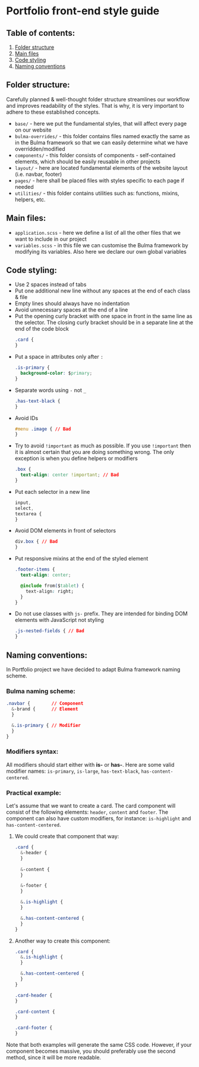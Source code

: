 # Portfolio front-end style guide

## Table of contents:
1. [Folder structure](#folder-structure)
1. [Main files](#main-files)
1. [Code styling](#code-styling)
1. [Naming conventions](#naming-conventions)

## Folder structure:
Carefully planned & well-thought folder structure streamlines our workflow and improves readability of the styles. That is why, it is very important to adhere to these established concepts.
* `base/` - here we put the fundamental styles, that will affect every page on our website
* `bulma-overrides/` - this folder contains files named exactly the same as in the Bulma framework so that we can easily determine what we have overridden/modified
* `components/` - this folder consists of components - self-contained elements, which should be easily reusable in other projects
* `layout/` - here are located fundamental elements of the website layout (i.e. navbar, footer)
* `pages/` - here shall be placed files with styles specific to each page if needed
* `utilities/` - this folder contains utilities such as: functions, mixins, helpers, etc.

## Main files:
* `application.scss` - here we define a list of all the other files that we want to include in our project
* `variables.scss` - in this file we can customise the Bulma framework by modifying its variables. Also here we declare our own global variables

## Code styling:
* Use 2 spaces instead of tabs
* Put one additional new line without any spaces at the end of each class & file
* Empty lines should always have no indentation
* Avoid unnecessary spaces at the end of a line
* Put the opening curly bracket with one space in front in the same line as the selector. The closing curly bracket should be in a separate line at the end of the code block
  ``` css
  .card {
  }
  ```
* Put a space in attributes only after `:`
  ``` css
  .is-primary {
    background-color: $primary;
  }
  ```
* Separate words using `-` not `_`
  ``` css
  .has-text-black {
  }
  ```
* Avoid IDs
  ``` css
  #menu .image { // Bad
  }
  ```
* Try to avoid `!important` as much as possible. If you use `!important` then it is almost certain that you are doing something wrong. The only exception is when you define helpers or modifiers
  ``` css
  .box {
    text-align: center !important; // Bad
  }
  ```
* Put each selector in a new line
  ``` css
  input,
  select,
  textarea {
  }
  ```
* Avoid DOM elements in front of selectors
  ``` css
  div.box { // Bad
  }
  ```
* Put responsive mixins at the end of the styled element
  ``` css
  .footer-items {
    text-align: center;

    @include from($tablet) {
      text-align: right;
    }
  }
  ```
* Do not use classes with `js-` prefix. They are intended for binding DOM elements with JavaScript not styling
  ``` css
  .js-nested-fields { // Bad
  }
  ```

## Naming conventions:
In Portfolio project we have decided to adapt Bulma framework naming scheme.

### Bulma naming scheme:
``` css
.navbar {        // Component
  &-brand {      // Element
  }

  &.is-primary { // Modifier
  }
}
```

### Modifiers syntax:
All modifiers should start either with **is-** or **has-**.
Here are some valid modifier names: `is-primary`, `is-large`, `has-text-black`, `has-content-centered`.

### Practical example:
Let's assume that we want to create a card.
The card component will consist of the following elements: `header`, `content` and `footer`.
The component can also have custom modifiers, for instance: `is-highlight` and `has-content-centered`.

1. We could create that component that way:
	``` css
	.card {
	  &-header {
	  }
		
	  &-content {
	  }
	
	  &-footer {
	  }
	
	  &.is-highlight {
	  }
	
	  &.has-content-centered {
	  }
	}
	```

1. Another way to create this component:
	``` css
	.card {
	  &.is-highlight {
	  }
	
	  &.has-content-centered {
	  }
	}
	
	.card-header {
	}
	
	.card-content {
	}
	
	.card-footer {
	}
	```

Note that both examples will generate the same CSS code. However, if your component becomes massive, you should preferably use the second method, since it will be more readable.
